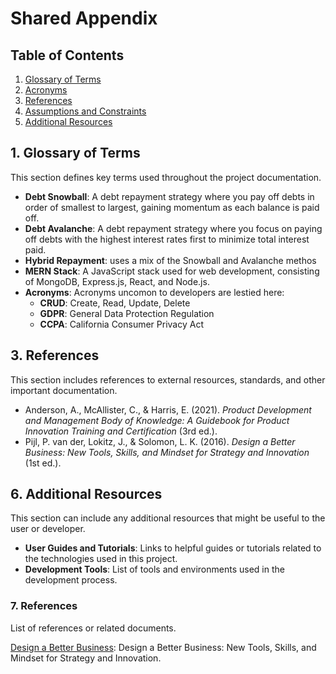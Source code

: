 # Shared Appendix

## Table of Contents

1. [Glossary of Terms](#1-glossary-of-terms)
2. [Acronyms](#2-acronyms)
3. [References](#3-references)
5. [Assumptions and Constraints](#5-assumptions-and-constraints)
6. [Additional Resources](#6-additional-resources)


## 1. Glossary of Terms
This section defines key terms used throughout the project documentation.

- **Debt Snowball**: A debt repayment strategy where you pay off debts in order of smallest to largest, gaining momentum as each balance is paid off.
- **Debt Avalanche**: A debt repayment strategy where you focus on paying off debts with the highest interest rates first to minimize total interest paid.
- **Hybrid Repayment**: uses a mix of the Snowball and Avalanche methos
- **MERN Stack**: A JavaScript stack used for web development, consisting of MongoDB, Express.js, React, and Node.js.
- **Acronyms**: Acronyms uncomon to developers are lestied here:
  - **CRUD**: Create, Read, Update, Delete
  - **GDPR**: General Data Protection Regulation
  - **CCPA**: California Consumer Privacy Act


## 3. References
This section includes references to external resources, standards, and other important documentation.

- Anderson, A., McAllister, C., & Harris, E. (2021). *Product Development and Management Body of Knowledge: A Guidebook for Product Innovation Training and Certification* (3rd ed.).
- Pijl, P. van der, Lokitz, J., & Solomon, L. K. (2016). *Design a Better Business: New Tools, Skills, and Mindset for Strategy and Innovation* (1st ed.).


## 6. Additional Resources
This section can include any additional resources that might be useful to the user or developer.

- **User Guides and Tutorials**: Links to helpful guides or tutorials related to the technologies used in this project.
- **Development Tools**: List of tools and environments used in the development process.


### 7. References
List of references or related documents.

[Design a Better Business](https://designabetterbusiness.com): Design a Better Business: New Tools, Skills, and Mindset for Strategy and Innovation.